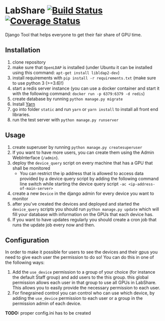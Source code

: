 # LabShare [![Build Status](https://travis-ci.org/Bartzi/LabShare.svg?branch=master)](https://travis-ci.org/Bartzi/LabShare) [![Coverage Status](https://coveralls.io/repos/Bartzi/LabShare/badge.svg?branch=master&service=github)](https://coveralls.io/github/Bartzi/LabShare?branch=master)

Django Tool that helps everyone to get their fair share of GPU time.

## Installation

1. clone repository
2. make sure that `OpenLDAP` is installed  (under Ubuntu it can be installed using this command: `apt-get install libldap2-dev`)
2. install requirements with `pip install -r requirements.txt` (make sure to use python 3 (>=3.6)!) 
3. start a redis server instance (you can use a docker container and start it with the following command: `docker run -p 6379:6379 -d redis`)
3. create database by running `python manage.py migrate`
4. Install [Yarn](https://yarnpkg.com/en/docs/install)
4. go into folder `static` and run `yarn` or `yarn install` to install all front end libraries.
5. run the test server with `python manage.py runserver`

## Usage

1. create superuser by running `python manage.py createsuperuser`
2. If you want to have more users, you can create them using the Admin WebInterface (`/admin`).
2. deploy the `device_query` script on every machine that has a GPU that shall be monitored
    * You can restrict the ip address that is allowed to access data provided by a device query script by adding the following command line switch while starting the device query script `-ac <ip-address-of-main-server>`
3. create a new `Device` in the django admin for every device you want to monitor
4. after you've created the devices and deployed and started the `device_query` scripts you should run `python manage.py update` which will fill your database with information on the GPUs that each device has.
5. If you want to have updates regularly you should create a cron job that runs the update job every now and then.

## Configuration

In order to make it possible for users to see the devices and their gpus you need to give each user the permission to do so!
You can do this in one of the following ways:

1. Add the `use_device` permission to a group of your choice (for instance the default Staff group) and add users to the this group. this global permission allows each user in that group to use all GPUs in LabShare. This allows you to easily provide the necessary permission to each user.
2. For finegrained control you can control who can use which device, by adding the `use_device` permission to each user or a group in the permission admin of each device.

**TODO:** proper config.ini has to be created
